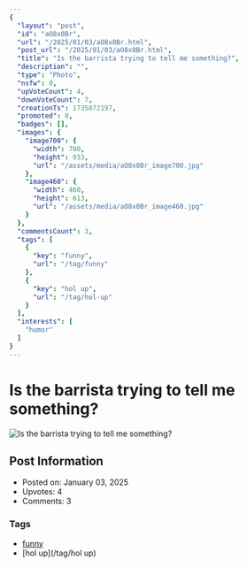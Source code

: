 ```yaml
---
{
  "layout": "post",
  "id": "aO8x0Br",
  "url": "/2025/01/03/aO8x0Br.html",
  "post_url": "/2025/01/03/aO8x0Br.html",
  "title": "Is the barrista trying to tell me something?",
  "description": "",
  "type": "Photo",
  "nsfw": 0,
  "upVoteCount": 4,
  "downVoteCount": 7,
  "creationTs": 1735872197,
  "promoted": 0,
  "badges": [],
  "images": {
    "image700": {
      "width": 700,
      "height": 933,
      "url": "/assets/media/aO8x0Br_image700.jpg"
    },
    "image460": {
      "width": 460,
      "height": 613,
      "url": "/assets/media/aO8x0Br_image460.jpg"
    }
  },
  "commentsCount": 3,
  "tags": [
    {
      "key": "funny",
      "url": "/tag/funny"
    },
    {
      "key": "hol up",
      "url": "/tag/hol-up"
    }
  ],
  "interests": [
    "humor"
  ]
}
---
```


# Is the barrista trying to tell me something?

![Is the barrista trying to tell me something?](/assets/media/aO8x0Br_image700.jpg)

## Post Information

- Posted on: January 03, 2025
- Upvotes: 4
- Comments: 3

### Tags

- [funny](/tag/funny)
- [hol up](/tag/hol up)
